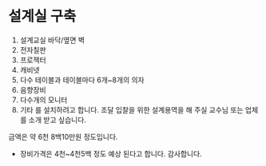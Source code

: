 # 설계실 구축
1. 설계교실 바닥/옆면 벽
2. 전자칠판
3. 프로젝터
4. 캐비넷
5. 다수 테이블과 테이블마다 6개~8개의 의자
6. 음향장비
7. 다수개의 모니터
8. 기타
를 설치하려고 합니다.
조달 입찰을 위한 설계용역을 해 주실 
교수님 또는 업체를 소개 받고 싶습니다.

금액은 약 6천 8백10만원 정도입니다.
* 장비가격은 4천~4천5백 정도 예상 된다고 합니다.
감사합니다.

